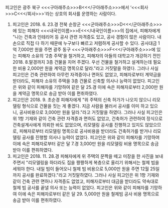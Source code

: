 피고인은 광주 북구 <<<구아래주소>>>B<<</구아래주소>>>에서 ‘<<<회사>>>C<<</회사>>>'라는 상호의 회사를 운영하는 사람이다.
1. 피고인은 2018. 6. 23.경 전북 순창군 <<<군아래주소>>>D<<</군아래주소>>>에 있는 피해자 <<<내국인이름>>>E<<</내국인이름>>>의 집에서, 피해자에게 "나는 건축과 인테리어 등 공사 관련 자격증도 있고, 공사 경험이 많은 사람이다. 내 손으로 직접 다 하기 때문에 누구보다 빠르고 저렴하게 공사할 수 있다. 공사대금 1억 7,000만 원을 주면 광주 동구 <<<구아래주소>>>F<<</구아래주소>>>에 있는 피해자 소유의 ‘2층 주택'을 철거하고, 피해자의 아들의 대학교가 개강하기 전인 2018. 8.말경까지 3층 건물을 지어 주겠다. 우선 건물을 철거하고 설계하는데 필요한 비용 2,000만 원을 계약금 명목으로 달라."라고 거짓말을 하였다.
그러나 사실 피고인은 건축 관련하여 아무런 자격증이나 면허도 없었고, 피해자로부터 계약금을 받더라도, 피해자 소유의 주택을 3층 건물로 신축할 의사나 능력이 없었다.
피고인은 위와 같이 피해자를 기망하여 같은 달 25.경 이에 속은 피해자로부터 2,000만 원을 계약금 명목으로 송금 받아 이를 편취하였다.
2. 피고인은 2018. 9. 초순경 피해자에게 "위 주택의 신축 허가가 나오지 않으니 리모델링 형식으로 건물을 짓는 게 좋겠다. 지금 사람을 불러서 공사를 이미 하고 있으니, 공사비용으로 3,000만 원을 달라."라고 거짓말을 하였다.
그러나 사실 피고인은 위 1항 기재와 같이 건축 관련 자격증과 면허도 없었고, 건축허가 관련하여 정식으로 건축설계사에게 의뢰한 바도 없었으며, 리모델링 공사를 진행하고 있지도 않았으므로, 피해자로부터 리모델링 명목으로 공사비용을 받더라도 건축허가를 받거나 리모델링 공사를 진행할 의사나 능력이 없었다.
피고인은 위와 같이 피해자를 기망하여 이에 속은 피해자로부터 같은 달 7.경 3,000만 원을 리모델링 비용 명목으로 송금 받아 이를 편취하였다.
3. 피고인은 2018. 11. 28.경 피해자에게 위 주택의 문짝을 떼고 미장을 한 사진을 보내주면서 "리모델링을 하더라도 집을 짱짱하게 복층으로 올리기 위해서는 철제 빔을 세워야 한다. 내일 빔이 들어오니 철제 빔 비용으로 5,000만 원을 주면 12월 25일까지 공사를 완료하겠다."라고 거짓말하였다.
그러나 사실 피고인은 위 1항 기재와 같이 건축 관련 면허나 자격증도 없었고, 피해자로부터 대금을 받더라도 약속대로 철제 빔 공사를 끝낼 의사 또는 능력이 없었다.
피고인은 위와 같이 피해자를 기망하여 이에 속은 피해자로부터 같은 달 29. 5,000만 원을 철제빔 공사 비용 명목으로 송금 받아 이를 편취하였다.